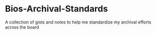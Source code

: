 # Bios-Archival-Standards
A collection of gists and notes to help me standardize my archival efforts across the board
